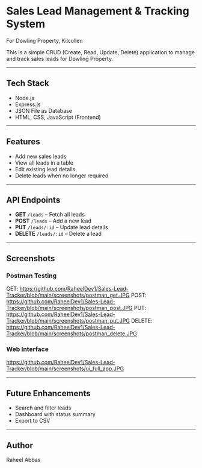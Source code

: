 # Sales Lead Management & Tracking System
For Dowling Property, Kilcullen

This is a simple CRUD (Create, Read, Update, Delete) application to manage and track sales leads for Dowling Property.

---

## Tech Stack
- Node.js
- Express.js
- JSON File as Database
- HTML, CSS, JavaScript (Frontend)

---

## Features
- Add new sales leads
- View all leads in a table
- Edit existing lead details
- Delete leads when no longer required

---

## API Endpoints
- **GET** `/leads` – Fetch all leads
- **POST** `/leads` – Add a new lead
- **PUT** `/leads/:id` – Update lead details
- **DELETE** `/leads/:id` – Delete a lead

---



## Screenshots
### Postman Testing
GET:  https://github.com/RaheelDev1/Sales-Lead-Tracker/blob/main/screenshots/postman_get.JPG
POST: https://github.com/RaheelDev1/Sales-Lead-Tracker/blob/main/screenshots/postman_post.JPG
PUT:  https://github.com/RaheelDev1/Sales-Lead-Tracker/blob/main/screenshots/postman_put.JPG
DELETE: https://github.com/RaheelDev1/Sales-Lead-Tracker/blob/main/screenshots/postman_delete.JPG

### Web Interface
https://github.com/RaheelDev1/Sales-Lead-Tracker/blob/main/screenshots/ui_full_app.JPG


---

## Future Enhancements
- Search and filter leads
- Dashboard with status summary
- Export to CSV

---

## Author
Raheel Abbas

